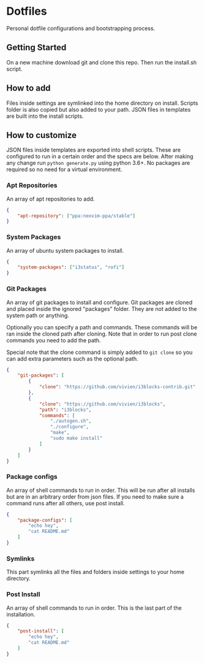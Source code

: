 # Dotfiles
Personal dotfile configurations and bootstrapping process.

## Getting Started
On a new machine download git and clone this repo.
Then run the install.sh script.

## How to add
Files inside settings are symlinked into the home directory on install.
Scripts folder is also copied but also added to your path.
JSON files in templates are built into the install scripts.

## How to customize
JSON files inside templates are exported into shell scripts.
These are configured to run in a certain order and the specs are below.
After making any change run `python generate.py` using python 3.6+.
No packages are required so no need for a virtual environment.

### Apt Repositories
An array of apt repositories to add.

```json
{
    "apt-repository": ["ppa:neovim-ppa/stable"]
}
```

### System Packages
An array of ubuntu system packages to install.

```json
{
    "system-packages": ["i3status", "rofi"]
}
```

### Git Packages
An array of git packages to install and configure.
Git packages are cloned and placed inside the ignored "packages" folder.
They are not added to the system path or anything.

Optionally you can specify a path and commands.
These commands will be ran inside the cloned path after cloning.
Note that in order to run post clone commands you need to add the path.

Special note that the clone command is simply added to `git clone` so you can 
add extra parameters such as the optional path.

```json
{
    "git-packages": [
        {
            "clone": "https://github.com/vivien/i3blocks-contrib.git"
        },
        {
            "clone": "https://github.com/vivien/i3blocks",
            "path": "i3blocks",
            "commands": [
                "./autogen.sh",
                "./configure",
                "make",
                "sudo make install"
            ]
        }
    ]
}
```

### Package configs
An array of shell commands to run in order.
This will be run after all installs but are in an arbitrary order from json files.
If you need to make sure a command runs after all others, use post install.

```json
{
    "package-configs": [
        "echo hey",
        "cat README.md"
    ]
}
```

### Symlinks
This part symlinks all the files and folders inside settings to your home directory.

### Post Install
An array of shell commands to run in order.
This is the last part of the installation.

```json
{
    "post-install": [
        "echo hey",
        "cat README.md"
    ]
}
```
